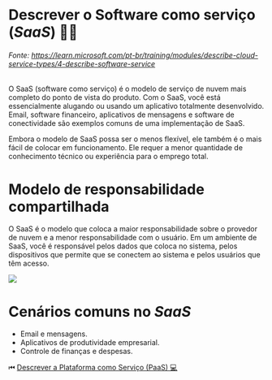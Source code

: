 # Descrever o Software como serviço (*SaaS*) 👨‍💻
###### Fonte: https://learn.microsoft.com/pt-br/training/modules/describe-cloud-service-types/4-describe-software-service

O SaaS (software como serviço) é o modelo de serviço de nuvem mais completo do ponto de vista do produto. Com o SaaS, você está essencialmente alugando ou usando um aplicativo totalmente desenvolvido. Email, software financeiro, aplicativos de mensagens e software de conectividade são exemplos comuns de uma implementação de SaaS.

Embora o modelo de SaaS possa ser o menos flexível, ele também é o mais fácil de colocar em funcionamento. Ele requer a menor quantidade de conhecimento técnico ou experiência para o emprego total.

# Modelo de responsabilidade compartilhada

O SaaS é o modelo que coloca a maior responsabilidade sobre o provedor de nuvem e a menor responsabilidade com o usuário. Em um ambiente de SaaS, você é responsável pelos dados que coloca no sistema, pelos dispositivos que permite que se conectem ao sistema e pelos usuários que têm acesso.

<img src="https://learn.microsoft.com/pt-br/training/wwl-azure/describe-cloud-service-types/media/shared-responsibility-b3829bfe.svg">

# Cenários comuns no *SaaS*

* Email e mensagens.
* Aplicativos de produtividade empresarial.
* Controle de finanças e despesas.

⏮ <a href="https://github.com/ofabiobatista/AZ-900/blob/main/PaaS.md"> Descrever a Plataforma como Serviço (PaaS) 💻 </a>
